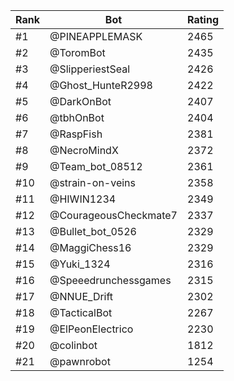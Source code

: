 Rank|Bot|Rating
---|---|---
#1|@PINEAPPLEMASK|2465
#2|@ToromBot|2435
#3|@SlipperiestSeal|2426
#4|@Ghost_HunteR2998|2422
#5|@DarkOnBot|2407
#6|@tbhOnBot|2404
#7|@RaspFish|2381
#8|@NecroMindX|2372
#9|@Team_bot_08512|2361
#10|@strain-on-veins|2358
#11|@HIWIN1234|2349
#12|@CourageousCheckmate7|2337
#13|@Bullet_bot_0526|2329
#14|@MaggiChess16|2329
#15|@Yuki_1324|2316
#16|@Speeedrunchessgames|2315
#17|@NNUE_Drift|2302
#18|@TacticalBot|2267
#19|@ElPeonElectrico|2230
#20|@colinbot|1812
#21|@pawnrobot|1254
